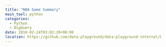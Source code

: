 ```yaml
---
title: "NBA Game Summary"
main_tool: python
categories: 
  - Python
  - BigQuery
date: 2016-02-24T03:02:20+00:00
location: https://github.com/data-playground/data-playground-internal/blob/main/scripts/nba_game_summary.py
---
```

